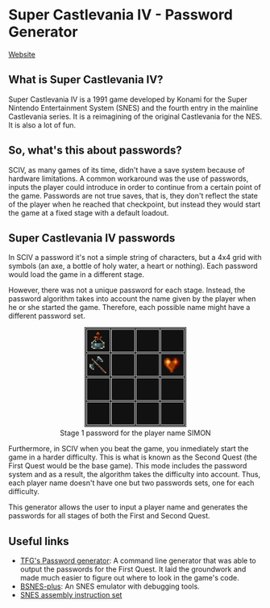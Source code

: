 # Super Castlevania IV - Password Generator
[Website](https://srensamblador.github.io/SCIV-PasswordGenerator/)

## What is Super Castlevania IV?
Super Castlevania IV is a 1991 game developed by Konami for the Super Nintendo Entertainment System (SNES) and the fourth entry in the mainline Castlevania
series. It is a reimagining of the original Castlevania for the NES. 
It is also a lot of fun.

## So, what's this about passwords?
SCIV, as many games of its time, didn't have a save system because of hardware limitations. A common workaround was the use of passwords, inputs the player could introduce in order to continue from a certain point of the game. Passwords are not true saves, that is, they don't reflect the state of the player when he reached that checkpoint, but instead they would start the game at a fixed stage with a default loadout.

## Super Castlevania IV passwords
In SCIV a password it's not a simple string of characters, but a 4x4 grid with symbols (an axe, a bottle of holy water, a heart or nothing).
Each password would load the game in a different stage.

However, there was not a unique password for each stage. Instead, the password algorithm takes into account the name given by the player when he or she started the game. Therefore, each possible name might have a different password set.

<center>
<figure>
<img src="img/password_example.jpg" alt="Stage 1 password for the player name SIMON">
<figcaption>Stage 1 password for the player name SIMON</caption>
</figure>
</center>

Furthermore, in SCIV when you beat the game, you inmediately start the game in a harder difficulty. This is what is known as the Second Quest (the First Quest would be the base game). This mode includes the password system and as a result, the algorithm takes the difficulty into account. Thus, each player name doesn't have one but two passwords sets, one for each difficulty.

This generator allows the user to input a player name and generates the passwords for all stages of both the First and Second Quest.

## Useful links
* [TFG's Password generator](https://www.romhacking.net/utilities/577/): A command line generator that was able to output the passwords for the First Quest. It laid the groundwork and made much easier to figure out where to look in the game's code.
* [BSNES-plus](http://bsnes.revenant1.net/): An SNES emulator with debugging tools.
* [SNES assembly instruction set](https://wiki.superfamicom.org/65816-reference)


